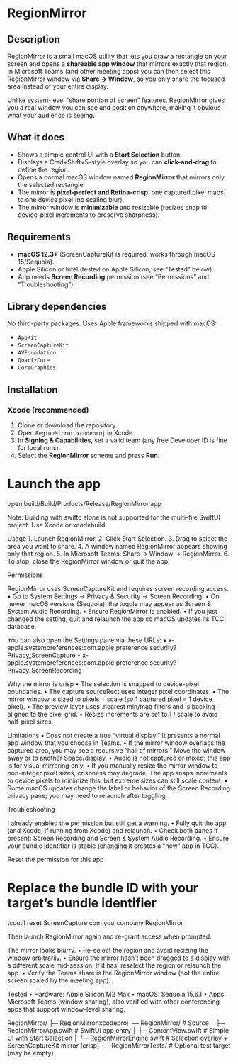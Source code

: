 # RegionMirror

## Description
RegionMirror is a small macOS utility that lets you draw a rectangle on your screen and opens a **shareable app window** that mirrors exactly that region. In Microsoft Teams (and other meeting apps) you can then select this RegionMirror window via **Share → Window**, so you only share the focused area instead of your entire display.

Unlike system-level “share portion of screen” features, RegionMirror gives you a real window you can see and position anywhere, making it obvious what your audience is seeing.

## What it does
- Shows a simple control UI with a **Start Selection** button.
- Displays a Cmd+Shift+5–style overlay so you can **click-and-drag** to define the region.
- Opens a normal macOS window named **RegionMirror** that mirrors only the selected rectangle.
- The mirror is **pixel-perfect and Retina-crisp**: one captured pixel maps to one device pixel (no scaling blur).
- The mirror window is **minimizable** and resizable (resizes snap to device-pixel increments to preserve sharpness).

## Requirements
- **macOS 12.3+** (ScreenCaptureKit is required; works through macOS 15/Sequoia).
- Apple Silicon or Intel (tested on Apple Silicon; see “Tested” below).
- App needs **Screen Recording** permission (see “Permissions” and “Troubleshooting”).

## Library dependencies
No third-party packages. Uses Apple frameworks shipped with macOS:
- `AppKit`
- `ScreenCaptureKit`
- `AVFoundation`
- `QuartzCore`
- `CoreGraphics`

## Installation

### Xcode (recommended)
1. Clone or download the repository.
2. Open `RegionMirror.xcodeproj` in Xcode.
3. In **Signing & Capabilities**, set a valid team (any free Developer ID is fine for local runs).
4. Select the **RegionMirror** scheme and press **Run**.



# Launch the app
open build/Build/Products/Release/RegionMirror.app

Note: Building with swiftc alone is not supported for the multi-file SwiftUI project. Use Xcode or xcodebuild.

Usage
	1.	Launch RegionMirror.
	2.	Click Start Selection.
	3.	Drag to select the area you want to share.
	4.	A window named RegionMirror appears showing only that region.
	5.	In Microsoft Teams: Share → Window → RegionMirror.
	6.	To stop, close the RegionMirror window or quit the app.

Permissions

RegionMirror uses ScreenCaptureKit and requires screen recording access.
	•	Go to System Settings → Privacy & Security → Screen Recording.
	•	On newer macOS versions (Sequoia), the toggle may appear as Screen & System Audio Recording.
	•	Ensure RegionMirror is enabled.
	•	If you just changed the setting, quit and relaunch the app so macOS updates its TCC database.

You can also open the Settings pane via these URLs:
	•	x-apple.systempreferences:com.apple.preference.security?Privacy_ScreenCapture
	•	x-apple.systempreferences:com.apple.preference.security?Privacy_ScreenRecording

Why the mirror is crisp
	•	The selection is snapped to device-pixel boundaries.
	•	The capture sourceRect uses integer pixel coordinates.
	•	The mirror window is sized to pixels ÷ scale (so 1 captured pixel = 1 device pixel).
	•	The preview layer uses .nearest min/mag filters and is backing-aligned to the pixel grid.
	•	Resize increments are set to 1 / scale to avoid half-pixel sizes.

Limitations
	•	Does not create a true “virtual display.” It presents a normal app window that you choose in Teams.
	•	If the mirror window overlaps the captured area, you may see a recursive “hall of mirrors.” Move the window away or to another Space/display.
	•	Audio is not captured or mixed; this app is for visual mirroring only.
	•	If you manually resize the mirror window to non-integer pixel sizes, crispness may degrade. The app snaps increments to device pixels to minimize this, but extreme sizes can still scale content.
	•	Some macOS updates change the label or behavior of the Screen Recording privacy pane; you may need to relaunch after toggling.

Troubleshooting

I already enabled the permission but still get a warning.
	•	Fully quit the app (and Xcode, if running from Xcode) and relaunch.
	•	Check both panes if present: Screen Recording and Screen & System Audio Recording.
	•	Ensure your bundle identifier is stable (changing it creates a “new” app in TCC).

Reset the permission for this app
# Replace the bundle ID with your target’s bundle identifier
tccutil reset ScreenCapture com.yourcompany.RegionMirror

Then launch RegionMirror again and re-grant access when prompted.

The mirror looks blurry.
	•	Re-select the region and avoid resizing the window arbitrarily.
	•	Ensure the mirror hasn’t been dragged to a display with a different scale mid-session. If it has, reselect the region or relaunch the app.
	•	Verify the Teams share is the RegionMirror window (not the entire screen scaled by the meeting app).

Tested
	•	Hardware: Apple Silicon M2 Max
	•	macOS: Sequoia 15.6.1
	•	Apps: Microsoft Teams (window sharing), also verified with other conferencing apps that support window-level sharing.

RegionMirror/
├─ RegionMirror.xcodeproj
├─ RegionMirror/                 # Source
│  ├─ RegionMirrorApp.swift      # SwiftUI app entry
│  ├─ ContentView.swift          # Simple UI with Start Selection
│  └─ RegionMirrorEngine.swift   # Selection overlay + ScreenCaptureKit mirror (crisp)
└─ RegionMirrorTests/            # Optional test target (may be empty)